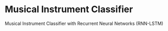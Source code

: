 # Musical Instrument Classifier
Musical Instrument Classifier with Recurrent Neural Networks (RNN-LSTM)
